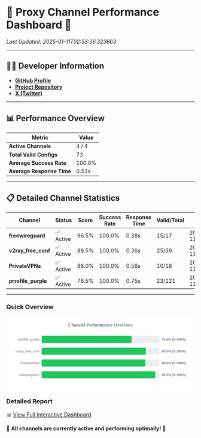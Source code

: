 # 🌟 Proxy Channel Performance Dashboard 🌟

_Last Updated: 2025-01-11T02:53:36.323863_

---

## 👩‍💻 Developer Information

- **[GitHub Profile](https://github.com/4n0nymou3)**  
- **[Project Repository](https://github.com/4n0nymou3/multi-proxy-config-fetcher)**  
- **[X (Twitter)](https://x.com/4n0nymou3)**  

---

## 📊 Performance Overview

| Metric                | Value       |
|-----------------------|-------------|
| **Active Channels**   | 4 / 4       |
| **Total Valid Configs** | 73          |
| **Average Success Rate** | 100.0%      |
| **Average Response Time** | 0.51s       |

---

## 📋 Detailed Channel Statistics

| Channel          | Status     | Score  | Success Rate | Response Time | Valid/Total | Last Success               |
|------------------|------------|--------|--------------|---------------|-------------|----------------------------|
| **freewireguard**  | ✅ Active  | 96.5%  | 100.0% | 0.38s         | 15/17       | 2025-01-11T02:53:36.321820 |
| **v2ray_free_conf**  | ✅ Active  | 88.5%  | 100.0% | 0.36s         | 25/39       | 2025-01-11T02:53:35.317994 |
| **PrivateVPNs**  | ✅ Active  | 88.0%  | 100.0% | 0.56s         | 10/18       | 2025-01-11T02:53:35.913745 |
| **prrofile_purple**  | ✅ Active  | 76.5%  | 100.0% | 0.75s         | 23/121       | 2025-01-11T02:53:34.900361 |

---

### Quick Overview
<div align="center">
  <a href="https://raw.githubusercontent.com/nullluser/NullRepo/refs/heads/main/assets/channel_stats_chart.svg">
    <img src="https://raw.githubusercontent.com/nullluser/NullRepo/refs/heads/main/assets/channel_stats_chart.svg" alt="Source Performance Statistics" width="800">
  </a>
</div>

### Detailed Report
📊 [View Full Interactive Dashboard](https://htmlpreview.github.io/?https://github.com/nullluser/NullRepo/blob/main/assets/performance_report.html)

🎉 **All channels are currently active and performing optimally!** 🎉
